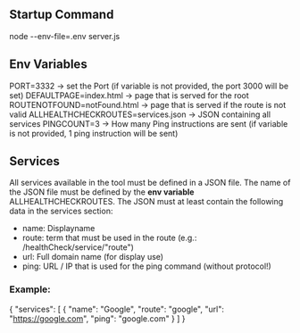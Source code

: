 ## Startup Command
node --env-file=.env server.js

## Env Variables
PORT=3332 -> set the Port (if variable is not provided, the port 3000 will be set)
DEFAULTPAGE=index.html -> page that is served for the root
ROUTENOTFOUND=notFound.html -> page that is served if the route is not valid
ALLHEALTHCHECKROUTES=services.json -> JSON containing all services
PINGCOUNT=3 -> How many Ping instructions are sent (if variable is not provided, 1 ping instruction will be sent)

## Services
All services available in the tool must be defined in a JSON file. 
The name of the JSON file must be defined by the **env variable** ALLHEALTHCHECKROUTES.
The JSON must at least contain the following data in the services section: 
- name: Displayname 
- route: term that must be used in the route (e.g.: /healthCheck/service/"route")
- url: Full domain name (for display use)
- ping: URL / IP that is used for the ping command (without protocol!)
### Example: 
{
    "services": [
        {
            "name": "Google",
            "route": "google",
            "url": "https://google.com",
            "ping": "google.com"
        }
    ]
}
